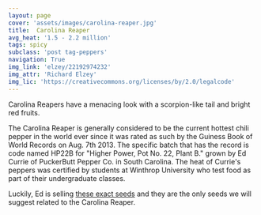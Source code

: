 ```yaml
---
layout: page
cover: 'assets/images/carolina-reaper.jpg'
title:  Carolina Reaper
avg_heat: '1.5 - 2.2 million'
tags: spicy
subclass: 'post tag-peppers'
navigation: True
img_link: 'elzey/22192974232'
img_attr: 'Richard Elzey'
img_lic: 'https://creativecommons.org/licenses/by/2.0/legalcode'
---
```

Carolina Reapers have a menacing look with a scorpion-like tail and bright red fruits.

The Carolina Reaper is generally considered to be the current hottest chili pepper in the world ever since it was rated as such by the Guiness Book of World Records on Aug. 7th 2013.  The specific batch that has the record is code named HP22B for "Higher Power, Pot No. 22, Plant B." grown by Ed Currie of PuckerButt Pepper Co. in South Carolina.  The heat of Currie's peppers was certified by students at Winthrop University who test food as part of their undergraduate classes.

Luckily, Ed is selling [these exact seeds](http://amzn.to/1MmuuBT) and they are the only seeds we will suggest related to the Carolina Reaper.

<script type="text/javascript">
amzn_assoc_placement = "adunit0";
amzn_assoc_tracking_id = "loucalnet-20";
amzn_assoc_ad_mode = "manual";
amzn_assoc_ad_type = "smart";
amzn_assoc_marketplace = "amazon";
amzn_assoc_region = "US";
amzn_assoc_linkid = "9050ef5488bae58c6d8b58d1613ff7e0";
amzn_assoc_asins = "B00TGBW886,B0173Z36AA,B016DRNOAQ,B0097YI480";
amzn_assoc_title = "Chiles.xyz top Carolina Reaper picks";
</script>
<script src="//z-na.amazon-adsystem.com/widgets/onejs?MarketPlace=US"></script>